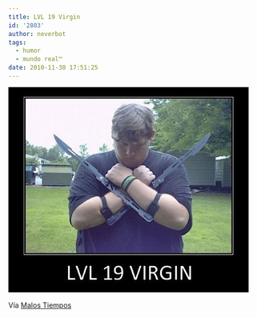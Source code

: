 ```yaml
---
title: LVL 19 Virgin
id: '2803'
author: neverbot
tags:
  - humor
  - mundo real™
date: 2010-11-30 17:51:25
---
```


![201011301750.jpg](./lvl-19-virgin/201011301750.jpg)

Vía [Malos Tiempos](http://malostiempos.es/post/1683836830/level-19)